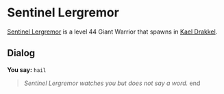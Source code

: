 # Sentinel Lergremor



[Sentinel Lergremor](/npc/113387) is a level 44 Giant Warrior that spawns in [Kael Drakkel](/zone/113).



## Dialog

**You say:** `hail`



>*Sentinel Lergremor watches you but does not say a word.*
end
